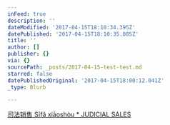 ```yaml
---
inFeed: true
description: ''
dateModified: '2017-04-15T18:10:34.395Z'
datePublished: '2017-04-15T18:10:35.085Z'
title: ''
author: []
publisher: {}
via: {}
sourcePath: _posts/2017-04-15-test-test.md
starred: false
datePublishedOriginal: '2017-04-15T18:00:12.041Z'
_type: Blurb

---
```

[司法销售 Sīfǎ xiāoshòu \* JUDICIAL SALES][0]

[0]: http://nomeuangulodevisao.blogspot.pt/